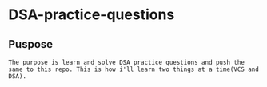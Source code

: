 # DSA-practice-questions

## Puspose
    The purpose is learn and solve DSA practice questions and push the same to this repo. This is how i'll learn two things at a time(VCS and DSA).